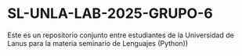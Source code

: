# SL-UNLA-LAB-2025-GRUPO-6
Este es un repositorio conjunto entre estudiantes de la Universidad de Lanus para la materia seminario de Lenguajes (Python))
